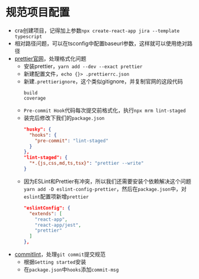 # 规范项目配置

* cra创建项目，记得加上参数`npx create-react-app jira --template typescript`
* 相对路径问题，可以在tsconfig中配置baseurl参数，这样就可以使用绝对路径
* [prettier官网](https://prettier.io/)，处理格式化问题
  * 安装prettier，`yarn add --dev --exact prettier`
  * 新建配置文件，`echo {}> .prettierrc.json`
  * 新建`.prettierignore`，这个类似gitignore，并复制官网的这段代码
    ```
    build
    coverage
    ```
  * `Pre-commit Hook`代码每次提交前格式化，执行`npx mrm lint-staged`
  * 装完后修改下我们的`package.json`
    ```json
    "husky": {
      "hooks": {
        "pre-commit": "lint-staged"
      }
    },
    "lint-staged": {
      "*.{js,css,md,ts,tsx}": "prettier --write"
    }
    ```
  * 因为ESLint和Prettier有冲突，所以我们还需要安装个依赖解决这个问题`yarn add -D eslint-config-prettier`，然后在`package.json`中，对`eslint`配置项新增`prettier`
    ```json
    "eslintConfig": {
      "extends": [
        "react-app",
        "react-app/jest",
        "prettier"
      ]
    },    
    ```
* [commitlint](https://github.com/conventional-changelog/commitlint)，处理`git commit`提交规范
  * 根据`Getting started`安装
  * 在`package.json`中`hooks`添加`commit-msg`  

